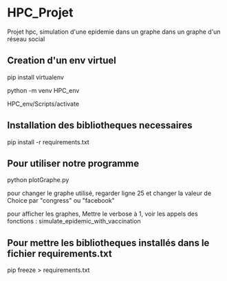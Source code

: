 # HPC_Projet
Projet hpc, simulation d'une epidemie dans un graphe dans un graphe d'un réseau social



## Creation d'un env virtuel
pip install virtualenv

python -m venv HPC_env

HPC_env/Scripts/activate

## Installation des bibliotheques necessaires

pip install -r requirements.txt


## Pour utiliser notre programme
python plotGraphe.py


pour changer le graphe utilisé, regarder ligne 25 et changer la valeur de Choice par "congress" ou "facebook"


pour afficher les graphes, Mettre le verbose à 1, voir les appels des fonctions : simulate_epidemic_with_vaccination











## Pour mettre les bibliotheques installés dans le fichier requirements.txt
pip freeze > requirements.txt